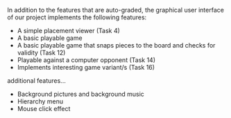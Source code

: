 In addition to the features that are auto-graded, the graphical user interface
of our project implements the following features:



 - A simple placement viewer (Task 4)
 - A basic playable game
 - A basic playable game that snaps pieces to the board and checks for validity (Task 12)
 - Playable against a computer opponent (Task 14)
 - Implements interesting game variant/s (Task 16)

additional features...

- Background pictures and background music 
- Hierarchy menu
- Mouse click effect
